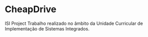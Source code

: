 # CheapDrive
ISI Project
Trabalho realizado no âmbito da Unidade Curricular de Implementação de Sistemas Integrados.
